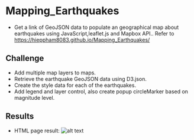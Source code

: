 # Mapping_Earthquakes
- Get a link of GeoJSON data to populate an geographical map about earthquakes using JavaScript,leaflet.js and Mapbox API.. Refer to  https://hieppham8083.github.io/Mapping_Earthquakes/

## Challenge
- Add multiple map layers to maps.
- Retrieve the earthquake GeoJSON data using D3.json.
- Create the style data for each of the earthquakes.
- Add legend and layer control, also create popup circleMarker based on magnitude level.

## Results
- HTML page result:
![alt text](../main/Earthquake_Challenge/ScreenShot_Deliverable3.png "Index.html")
